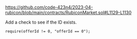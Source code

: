 https://github.com/code-423n4/2023-04-rubicon/blob/main/contracts/RubiconMarket.sol#L1129-L1130

Add a check to see if the ID exists.
```
require(offerId != 0, "offerId == 0");
```